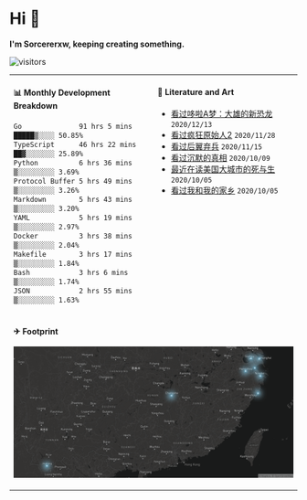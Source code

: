 # Hi 👋

**I'm Sorcererxw, keeping creating something.**

![visitors](https://visitor-badge.glitch.me/badge?page_id=sorcererxw.sorcererx)

<table width="800px">
<tr>
<td valign="top" width="50%">

#### 📊 Monthly Development Breakdown

<!--START_SECTION:waka-->
```text
Go              91 hrs 5 mins  █████▒░░░░ 50.85%
TypeScript      46 hrs 22 mins ██▓░░░░░░░ 25.89%
Python          6 hrs 36 mins  ▒░░░░░░░░░ 3.69%
Protocol Buffer 5 hrs 49 mins  ▒░░░░░░░░░ 3.26%
Markdown        5 hrs 43 mins  ▒░░░░░░░░░ 3.20%
YAML            5 hrs 19 mins  ▒░░░░░░░░░ 2.97%
Docker          3 hrs 38 mins  ▒░░░░░░░░░ 2.04%
Makefile        3 hrs 17 mins  ▒░░░░░░░░░ 1.84%
Bash            3 hrs 6 mins   ▒░░░░░░░░░ 1.74%
JSON            2 hrs 55 mins  ▒░░░░░░░░░ 1.63%
```
<!--END_SECTION:waka-->

<td valign="top" width="50%">

#### 💃 Literature and Art

<!--START_SECTION:douban-->
* [看过哆啦A梦：大雄的新恐龙](http://movie.douban.com/subject/34454004/) <code>2020/12/13</code>
* [看过疯狂原始人2](http://movie.douban.com/subject/24298954/) <code>2020/11/28</code>
* [看过后翼弃兵](http://movie.douban.com/subject/32579283/) <code>2020/11/15</code>
* [看过沉默的真相](http://movie.douban.com/subject/33447642/) <code>2020/10/09</code>
* [最近在读美国大城市的死与生](https://book.douban.com/subject/34907883/) <code>2020/10/05</code>
* [看过我和我的家乡](http://movie.douban.com/subject/35051512/) <code>2020/10/05</code>

<!--END_SECTION:douban-->

</td>
</tr>
<tr>
<td colspan="2">

#### ✈ Footprint

![footprint](./footprint.png)

</td>
</tr>
</table>


